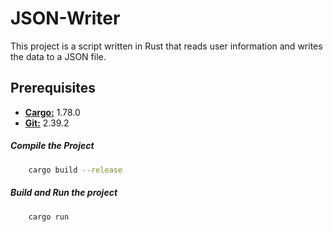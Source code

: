 # JSON-Writer

This project is a script written in Rust that reads user information and writes the data to a JSON file.

## Prerequisites
<ul>
    <li><b><a href="https://www.rust-lang.org/tools/install">Cargo:</a></b> 1.78.0</li>
    <li><b><a href="https://www.git-scm.com/downloads">Git:</a></b> 2.39.2</li>
</ul>

##### Compile the Project

```bash
    cargo build --release
```

##### Build and Run the project

```bash
    cargo run
```
